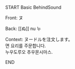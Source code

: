 START
Basic BehindSound

Front:
ヌ


Back:
[[ぬ]] nu 누


Context:
ヌードルを注文します。  
면 요리를 주문합니다.  
누우도루오 추우몬시마스.  
<!--ID: 1746587006892-->
END